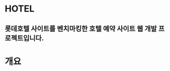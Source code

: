 # HOTEL
롯데호텔 사이트를 벤치마킹한 호텔 예약 사이트 웹 개발 프로젝트입니다.
-----------------------------------------------
# 개요
